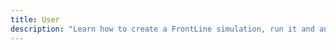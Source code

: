 ```yaml
---
title: User
description: "Learn how to create a FrontLine simulation, run it and analyze the results."
---
```

